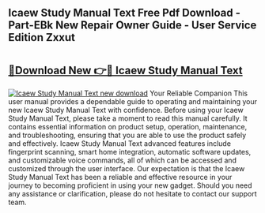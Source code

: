 ## Icaew Study Manual Text Free Pdf Download - Part-EBk New Repair Owner Guide - User Service Edition Zxxut

# <h2><a href="http://bc53520.oget.top/?id=Icaew+Study+Manual+Text">🔗Download New 👉🔴 Icaew Study Manual Text</a></h2>

[![Icaew Study Manual Text new download](https://i.imgur.com/5g1atiW.png)](http://bc53520.oget.top/?id=Icaew+Study+Manual+Text)
Your Reliable Companion This user manual provides a dependable guide to operating and maintaining your new Icaew Study Manual Text with confidence. Before using your Icaew Study Manual Text, please take a moment to read this manual carefully. It contains essential information on product setup, operation, maintenance, and troubleshooting, ensuring that you are able to use the product safely and effectively. Icaew Study Manual Text advanced features include fingerprint scanning, smart home integration, automatic software updates, and customizable voice commands, all of which can be accessed and customized through the user interface. Our expectation is that the Icaew Study Manual Text has been a reliable and effective resource in your journey to becoming proficient in using your new gadget. Should you need any assistance or clarification, please do not hesitate to contact our support team.
